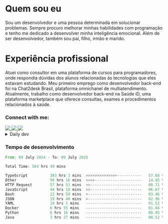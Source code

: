 # Quem sou eu
Sou um desenvolvedor e uma pessoa determinada em solucionar problemas. Sempre procuro melhorar minhas habilidades com programação e tenho me dedicado a desenvolver minha inteligência emocional. Além de ser desenvolvedor, também sou pai, filho, irmão e marido.

# Experiência profissional
Atuei como consultor em uma plataforma de cursos para programadores, onde respondia dúvidas dos alunos relacionadas às tecnologias que eles estavam estudando.
Meu primeiro emprego como desenvolvedor back-end foi na Chat2desk Brasil, plataforma omnichanel de multiatendimento.
Atualmente, trabalho como desenvolvedor back-end na Saúde iD, uma plataforma marketplace que oferece consultas, exames e procedimentos relacionados à saúde.

### Connect with me:
<a href="https://www.linkedin.com/in/theusmoreira" target="_blank" >
<img src="https://img.shields.io/badge/linkedin-%230077B5.svg?&style=for-the-badge&logo=linkedin&logoColor=white ">
</a>
<a href="https://www.instagram.com/matheus.s.moreira/" target="_blank">
<img src="https://img.shields.io/badge/instagram-%23E4405F.svg?&style=for-the-badge&logo=instagram&logoColor=white">
</a>
<a href="mailto:matheussm301@gmail.com"  target="_blank">
<img src="https://img.shields.io/badge/gmail-%23E4405F.svg?&style=for-the-badge&logo=gmail&logoColor=white">
</a>


<details>
  <summary>Daily dev </summary>
<p>
  <a href="https://app.daily.dev/matheussantos"><img src="https://github.com/matheus-santos-moreira/matheus-santos-moreira/blob/master/devcard.svg" width="200" alt="Matheus Santos's Dev Card"/></a>
 </p>
</details>

<h3>Tempo de desenvolvimento</h3>

<!--START_SECTION:waka-->

```rust
From: 09 July 2024 - To: 09 July 2025

Total Time: 564 hrs 49 mins

TypeScript          383 hrs 3 mins  >>>>>>>>>>>>>>-----------   57.68 %
Other               99 hrs 16 mins  >>>>---------------------   14.95 %
HTTP Request        57 hrs 51 mins  >>-----------------------   08.71 %
JavaScript          44 hrs 18 mins  >>-----------------------   06.67 %
Bash                22 hrs 58 mins  >------------------------   03.46 %
JSON                19 hrs 40 mins  >------------------------   02.96 %
YAML                10 hrs 5 mins   -------------------------   01.52 %
Docker              6 hrs 55 mins   -------------------------   01.04 %
Python              6 hrs 16 mins   -------------------------   00.95 %
Java                3 hrs 27 mins   -------------------------   00.52 %
```

<!--END_SECTION:waka-->
